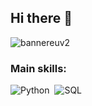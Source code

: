 ## Hi there 👋


![bannereuv2](https://github.com/user-attachments/assets/2ddca63c-76a7-4ecb-a328-a79666a05092)



 ### Main skills: 
 ![Python](https://img.shields.io/badge/Python-203961?style=for-the-badge&logo=python&logoColor=white)&nbsp; 
![SQL](https://img.shields.io/badge/-SQL-203961?style=for-the-badge&logo=sql&labelColor=0D1117)&nbsp;
